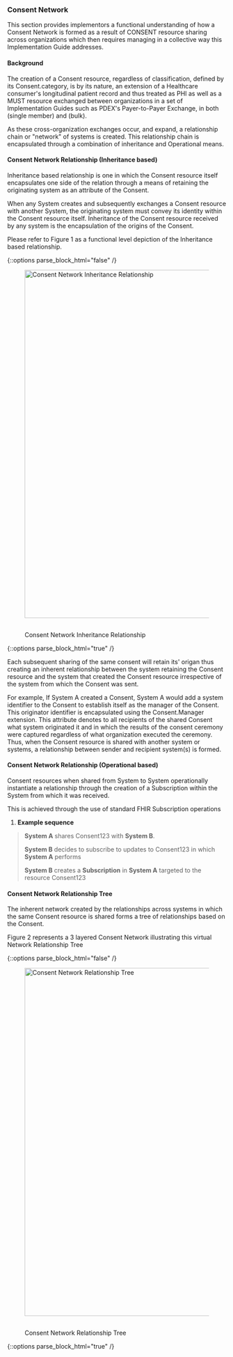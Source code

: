 ### Consent Network

This section provides implementors a functional understanding of how a Consent Network is formed as a result of CONSENT resource sharing across organizations which then requires managing in a collective way this Implementation Guide addresses.

#### Background

The creation of a Consent resource, regardless of classification, defined by its Consent.category, is by its nature, an extension of a Healthcare consumer's longitudinal patient record and thus treated as PHI as well as a MUST resource exchanged between organizations in a set of Implementation Guides such as PDEX's Payer-to-Payer Exchange, in both (single member) and (bulk).

As these cross-organization exchanges occur, and expand, a relationship chain or "network" of systems is created. This relationship chain is encapsulated through a combination of inheritance and Operational means.

#### Consent Network Relationship (Inheritance based)

Inheritance based relationship is one in which the Consent resource itself encapsulates one side of the relation through a means of retaining the originating system as an attribute of the Consent.

When any System creates and subsequently exchanges a Consent resource with another System, the originating system must convey its identity within the Consent resource itself. Inheritance of the Consent resource received by any system is the encapsulation of the origins of the Consent.

Please refer to Figure 1 as a functional level depiction of the Inheritance based relationship.

{::options parse_block_html="false" /}
<figure>
  <img style="padding-top:0;padding-bottom:30px" width="800px" src="Consent_Network_Relationship.png" alt="Consent Network Inheritance Relationship"/>
  <figcaption>Consent Network Inheritance Relationship</figcaption>
</figure>
{::options parse_block_html="true" /}

Each subsequent sharing of the same consent will retain its' origan thus creating an inherent relationship between the system retaining the Consent resource and the system that created the Consent resource irrespective of the system from which the Consent was sent.

For example, If System A created a Consent, System A would add a system identifier to the Consent to establish itself as the manager of the Consent. This originator identifier is encapsulated using the Consent.Manager extension. This attribute denotes to all recipients of the shared Consent what system originated it and in which the results of the consent ceremony were captured regardless of what organization executed the ceremony. Thus, when the Consent resource is shared with another system or systems, a relationship between sender and recipient system(s) is formed.

#### Consent Network Relationship (Operational based)

Consent resources when shared from System to System operationally instantiate a relationship through the creation of a Subscription within the System from which it was received.

This is achieved through the use of standard FHIR Subscription operations

1.  **Example sequence**

> **System A** shares Consent123 with **System B**.
>
> **System B** decides to subscribe to updates to Consent123 in which **System A** performs
>
> **System B** creates a **Subscription** in **System A** targeted to the resource Consent123

#### Consent Network Relationship Tree

The inherent network created by the relationships across systems in which the same Consent resource is shared forms a tree of relationships based on the Consent.

Figure 2 represents a 3 layered Consent Network illustrating this virtual Network Relationship Tree

{::options parse_block_html="false" /}
<figure>
  <img style="padding-top:0;padding-bottom:30px" width="800px" src="Consent_Network_Relationship_Tree.png" alt="Consent Network Relationship Tree"/>
  <figcaption>Consent Network Relationship Tree</figcaption>
</figure>
{::options parse_block_html="true" /}
